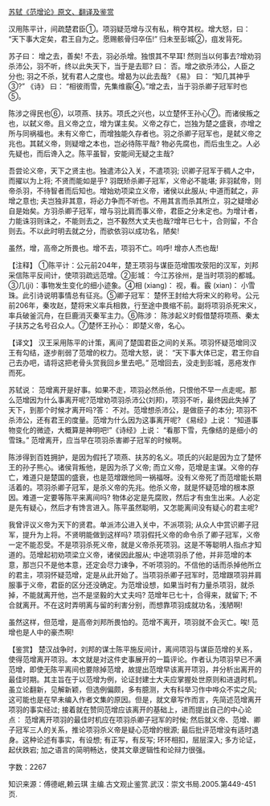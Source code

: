 [苏轼《范增论》原文、翻译及鉴赏](https://www.vrrw.net/wx/14171.html)

汉用陈平计，间疏楚君臣①。项羽疑范增与汉有私，稍夺其权。增大怒，曰： “天下事大定矣，君王自为之。愿赐骸骨归卒伍!” 归未至彭城②，疽发背死。

苏子曰： 增之去，善矣! 不去，羽必杀增。独恨其不早耳! 然则当以何事去?增劝羽杀沛公，羽不听，终以此失天下，当于是去耶? 曰： 否。增之欲杀沛公，人臣之分也; 羽之不杀，犹有君人之度也。增曷为以此去哉? 《易》 曰： “知几其神乎③?” 《诗》 曰： “相彼雨雪，先集维霰④。”增之去，当于羽杀卿子冠军时也⑤。

陈涉之得民也⑥，以项燕、扶苏。项氏之兴也，以立楚怀王孙心⑦。而诸侯叛之也，以弑义帝。且义帝之立，增为谋主矣。义帝之存亡，岂独为楚之盛衰，亦增之所与同祸福也。未有义帝亡，而增独能久存者也。羽之杀卿子冠军也，是弑义帝之兆也。其弑义帝，则疑增之本也，岂必待陈平哉? 物必先腐也，而后虫生之。人必先疑也，而后谗入之。陈平虽智，安能间无疑之主哉?

吾尝论义帝，天下之贤主也。独遣沛公入关，不遣项羽; 识卿子冠军于稠人之中，而擢以为上将; 不贤而能如是乎? 羽既矫杀卿子冠军，义帝必不能堪; 非羽弑帝，则帝杀羽，不待智者而后知也。增始劝项梁立义帝，诸侯以此服从; 中道而弑之，非增之意也; 夫岂独非其意，将必力争而不听也。不用其言而杀其所立，羽之疑增必自是始矣。方羽杀卿子冠军，增与羽比肩而事义帝，君臣之分未定也。为增计者，力能诛羽则诛之，不能则去之，岂不毅然大丈夫也哉?增年已七十，合则留，不合则去。不以此时明去就之分，而欲依羽以成功名，陋矣!

虽然，增，高帝之所畏也。增不去，项羽不亡。呜呼! 增亦人杰也哉!



【注释】 ①陈平计：公元前204年，楚王项羽与谋臣范增围攻荥阳的汉军，刘邦采信陈平反间计，使项羽疏远范增。②彭城： 今江苏徐州，是当时项羽的都城。③几(ji)：事物发生变化的细小迹象。④相 (xiang)： 视，看。霰 (xian)： 小雪珠。此引诗说明事情总有征兆。⑤卿子冠军： 楚怀王封给大将宋义的称号。公元前206年，秦攻赵，楚将宋义率兵相救，行至途中畏缩不前。副将项羽杀死宋义，率兵破釜沉舟，在巨鹿消灭秦军主力。⑥陈涉： 陈涉起义时假借楚将项燕、秦太子扶苏之名号召众人。⑦楚怀王孙心： 即楚义帝，名心。

【译文】 汉王采用陈平的计策，离间了楚国君臣之间的关系。项羽怀疑范增同汉王有勾结，逐步削弱了范增的权力。范增大怒，说： “天下事大体已定，君王你自己去办吧，请将这把老骨头赏我回乡里去吧。” 范增回去，没走到彭城，恶疮发作而死。

苏轼说： 范增离开是好事。如果不走，项羽必然杀他，只恨他不早一点走呢。那么范增因为什么事离开呢?范增劝项羽杀沛公(刘邦)，项羽不听，最终因此失掉了天下，到那个时候才离开吗?答： 不对。范增想杀沛公，是做臣子的本分; 项羽不杀沛公，还有君王的度量。范增为什么因为这事离开呢? 《易经》上说： “知道事物变化的微迹，大概算是神明吧!”《诗经》上说： “看那下雪，先像结的是细小的雪珠。” 范增离开，应当早在项羽杀害卿子冠军的时候啊。

陈涉得到百姓拥护，是因为假托了项燕、扶苏的名义。项氏的兴起是因为立了楚怀王的孙子熊心。诸侯背叛他，是因为杀了义帝; 而立义帝，范增是主谋。义帝的存亡，难道只是楚国的盛衰，也是范增跟他同一祸福呀。没有义帝死了而范增能长期活着的。项羽杀卿子冠军，是杀义帝的先兆。他杀义帝，就是怀疑范增的根本原因。难道一定要等陈平来离间吗? 物体必定是先腐败，然后才有虫生出来。人必定是先有疑心，然后才有馋言进入。陈平虽然聪明，又怎能离间没有疑心的君主呢?

我曾评议义帝为天下的贤君。单派沛公进入关中，不派项羽; 从众人中赏识卿子冠军，提升为上将。不贤明能做到这样吗? 项羽假托义帝的命令杀了卿子冠军，义帝一定不能忍受。不是项羽杀死义帝，就是义帝杀死项羽。这是不等聪明人指点才知道的。范增起初劝项梁立义帝，诸侯因此服从; 中途项羽杀了他，并非范增的本意，那岂只不是他本意，还定会尽力谏争，不听项羽的。不信他的话而杀掉他所立的君主，项羽怀疑范增，定是从此开始了。当项羽杀卿子冠军时，范增跟项羽并肩服事于义帝，君臣的区分还没确定。为范增设想，如果当时有力量杀项羽，就杀掉，不能就离开他，岂不是坚毅的大丈夫吗? 范增年已七十，合得来，就留下; 不合就离开。不在这时弄明离与留的利害分别，而想靠项羽成就功名，浅陋啊!

虽然这样，但范增，是高帝刘邦所畏怕的。范增不离开，项羽就不会灭亡。唉! 范增也是人中的豪杰啊!

【鉴赏】 楚汉战争时，刘邦的谋士陈平施反间计，离间项羽与谋臣范增的关系，使得范增离开项羽。本文就是对这件史事展开的一篇评论。作者认为项羽早已不满范增，即使无陈平离间也要除掉范增，故提出范增早该离开项羽，并分析出离开的最佳时期。其主旨在于以范增为例，论证封建士大夫应掌握处世原则和进退时机。虽立论翻新，见解新颖，但选例偏颇，多有臆测，大有科举习作中哗众不实之风; 这可能也是在早未编入作者文集的原因。但是，就文章写作而言，先简述范增离开项羽的事实经过; 接着就在赞同范增应该离开的基础上，进而提出自己的中心论点： 范增离开项羽的最佳时机应在项羽杀卿子冠军的时候; 然后就义帝、范增、卿子冠军三人的关系，推论项羽杀义帝是疑心范增的根源; 最后批评范增没有适时退身。这种论述有事实，有设想; 有正写，有反写; 环环相扣，层层深入; 多方论证，起伏跌宕; 加之语言的简明畅达，使其文章逻辑性和论辩力很强。

字数：2267

知识来源：傅德岷,赖云琪 主编.古文观止鉴赏.武汉：崇文书局.2005.第449-451页.

